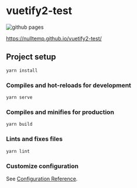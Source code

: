 # vuetify2-test

![github pages](https://github.com/nulltemp/vuetify2-test/workflows/github%20pages/badge.svg)

https://nulltemp.github.io/vuetify2-test/

## Project setup
```
yarn install
```

### Compiles and hot-reloads for development
```
yarn serve
```

### Compiles and minifies for production
```
yarn build
```

### Lints and fixes files
```
yarn lint
```

### Customize configuration
See [Configuration Reference](https://cli.vuejs.org/config/).
